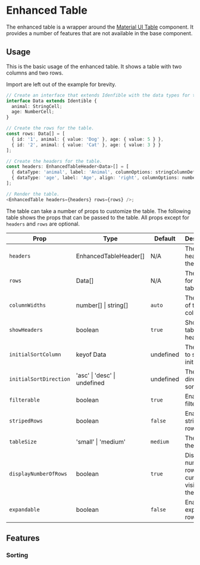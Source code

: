 # Enhanced Table

The enhanced table is a wrapper around the [Material UI Table](https://material-ui.com/components/tables/) component. It provides a number of features that are not available in the base component.

## Usage

This is the basic usage of the enhanced table. It shows a table with two columns and two rows.

Import are left out of the example for brevity.

```typescript
// Create an interface that extends Idenfible with the data types for the table.
interface Data extends Identible {
  animal: StringCell;
  age: NumberCell;
}

// Create the rows for the table.
const rows: Data[] = [
  { id: '1', animal: { value: 'Dog' }, age: { value: 5 } },
  { id: '2', animal: { value: 'Cat' }, age: { value: 3 } }
];

// Create the headers for the table.
const headers: EnhancedTableHeader<Data>[] = [
  { dataType: 'animal', label: 'Animal', columnOptions: stringColumnDefaults },
  { dataType: 'age', label: 'Age', align: 'right', columnOptions: numberColumnDefaults }
];

// Render the table.
<EnhancedTable headers={headers} rows={rows} />;
```

The table can take a number of props to customize the table. The following table shows the props that can be passed to the table.
All props except for `headers` and `rows` are optional.

| Prop                   | Type                         | Default   | Description                                               |
| ---------------------- | ---------------------------- | --------- | --------------------------------------------------------- |
| `headers`              | EnhancedTableHeader[]        | N/A       | The headers for the table.                                |
| `rows`                 | Data[]                       | N/A       | The rows for the table.                                   |
| `columnWidths`         | number[] \| string[]         | `auto`    | The widths of the columns.                                |
| `showHeaders`          | boolean                      | `true`    | Show the table headers.                                   |
| `initialSortColumn`    | keyof Data                   | undefined | The column to sort on initially.                          |
| `initialSortDirection` | 'asc' \| 'desc' \| undefined | undefined | The direction to sort initially.                          |
| `filterable`           | boolean                      | `true`    | Enable filtering.                                         |
| `stripedRows`          | boolean                      | `false`   | Enable striped rows.                                      |
| `tableSize`            | 'small' \| 'medium'          | `medium`  | The size of the table.                                    |
| `displayNumberOfRows`  | boolean                      | `true`    | Display the number of rows currently visible in the table |
| `expandable`           | boolean                      | `false`   | Enable expandable rows.                                   |

## Features

### Sorting
